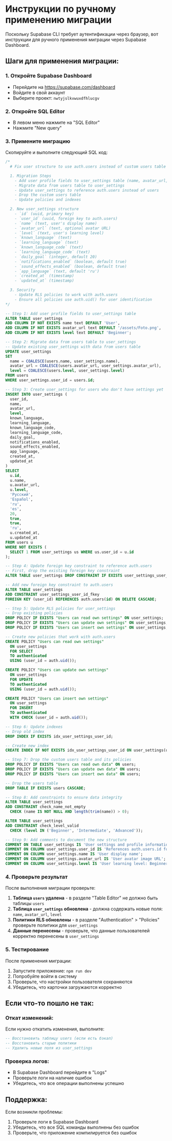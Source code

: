 # Инструкции по ручному применению миграции

Поскольку Supabase CLI требует аутентификации через браузер, вот инструкции для ручного применения миграции через Supabase Dashboard.

## Шаги для применения миграции:

### 1. Откройте Supabase Dashboard
- Перейдите на https://supabase.com/dashboard
- Войдите в свой аккаунт
- Выберите проект: `nwtyjslkvwuxdfhlucgv`

### 2. Откройте SQL Editor
- В левом меню нажмите на "SQL Editor"
- Нажмите "New query"

### 3. Примените миграцию
Скопируйте и выполните следующий SQL код:

```sql
/*
  # Fix user structure to use auth.users instead of custom users table

  1. Migration Steps
    - Add user profile fields to user_settings table (name, avatar_url, level)
    - Migrate data from users table to user_settings
    - Update user_settings to reference auth.users instead of users
    - Drop the custom users table
    - Update policies and indexes

  2. New user_settings structure
    - `id` (uuid, primary key)
    - `user_id` (uuid, foreign key to auth.users)
    - `name` (text, user's display name)
    - `avatar_url` (text, optional avatar URL)
    - `level` (text, user's learning level)
    - `known_language` (text)
    - `learning_language` (text)
    - `known_language_code` (text)
    - `learning_language_code` (text)
    - `daily_goal` (integer, default 20)
    - `notifications_enabled` (boolean, default true)
    - `sound_effects_enabled` (boolean, default true)
    - `app_language` (text, default 'ru')
    - `created_at` (timestamp)
    - `updated_at` (timestamp)

  3. Security
    - Update RLS policies to work with auth.users
    - Ensure all policies use auth.uid() for user identification
*/

-- Step 1: Add user profile fields to user_settings table
ALTER TABLE user_settings 
ADD COLUMN IF NOT EXISTS name text DEFAULT 'User',
ADD COLUMN IF NOT EXISTS avatar_url text DEFAULT '/assets/Foto.png',
ADD COLUMN IF NOT EXISTS level text DEFAULT 'Beginner';

-- Step 2: Migrate data from users table to user_settings
-- Update existing user_settings with data from users table
UPDATE user_settings 
SET 
  name = COALESCE(users.name, user_settings.name),
  avatar_url = COALESCE(users.avatar_url, user_settings.avatar_url),
  level = COALESCE(users.level, user_settings.level)
FROM users 
WHERE user_settings.user_id = users.id;

-- Step 3: Create user_settings for users who don't have settings yet
INSERT INTO user_settings (
  user_id,
  name,
  avatar_url,
  level,
  known_language,
  learning_language,
  known_language_code,
  learning_language_code,
  daily_goal,
  notifications_enabled,
  sound_effects_enabled,
  app_language,
  created_at,
  updated_at
)
SELECT 
  u.id,
  u.name,
  u.avatar_url,
  u.level,
  'Русский',
  'Español',
  'ru',
  'es',
  20,
  true,
  true,
  'ru',
  u.created_at,
  u.updated_at
FROM users u
WHERE NOT EXISTS (
  SELECT 1 FROM user_settings us WHERE us.user_id = u.id
);

-- Step 4: Update foreign key constraint to reference auth.users
-- First, drop the existing foreign key constraint
ALTER TABLE user_settings DROP CONSTRAINT IF EXISTS user_settings_user_id_fkey;

-- Add new foreign key constraint to auth.users
ALTER TABLE user_settings 
ADD CONSTRAINT user_settings_user_id_fkey 
FOREIGN KEY (user_id) REFERENCES auth.users(id) ON DELETE CASCADE;

-- Step 5: Update RLS policies for user_settings
-- Drop existing policies
DROP POLICY IF EXISTS "Users can read own settings" ON user_settings;
DROP POLICY IF EXISTS "Users can update own settings" ON user_settings;
DROP POLICY IF EXISTS "Users can insert own settings" ON user_settings;

-- Create new policies that work with auth.users
CREATE POLICY "Users can read own settings"
  ON user_settings
  FOR SELECT
  TO authenticated
  USING (user_id = auth.uid());

CREATE POLICY "Users can update own settings"
  ON user_settings
  FOR UPDATE
  TO authenticated
  USING (user_id = auth.uid());

CREATE POLICY "Users can insert own settings"
  ON user_settings
  FOR INSERT
  TO authenticated
  WITH CHECK (user_id = auth.uid());

-- Step 6: Update indexes
-- Drop old index
DROP INDEX IF EXISTS idx_user_settings_user_id;

-- Create new index
CREATE INDEX IF NOT EXISTS idx_user_settings_user_id ON user_settings(user_id);

-- Step 7: Drop the custom users table and its policies
DROP POLICY IF EXISTS "Users can read own data" ON users;
DROP POLICY IF EXISTS "Users can update own data" ON users;
DROP POLICY IF EXISTS "Users can insert own data" ON users;

-- Drop the users table
DROP TABLE IF EXISTS users CASCADE;

-- Step 8: Add constraints to ensure data integrity
ALTER TABLE user_settings 
ADD CONSTRAINT check_name_not_empty 
  CHECK (name IS NOT NULL AND length(trim(name)) > 0);

ALTER TABLE user_settings 
ADD CONSTRAINT check_level_valid 
  CHECK (level IN ('Beginner', 'Intermediate', 'Advanced'));

-- Step 9: Add comments to document the new structure
COMMENT ON TABLE user_settings IS 'User settings and profile information linked to auth.users';
COMMENT ON COLUMN user_settings.user_id IS 'References auth.users.id for authentication';
COMMENT ON COLUMN user_settings.name IS 'User display name';
COMMENT ON COLUMN user_settings.avatar_url IS 'User avatar image URL';
COMMENT ON COLUMN user_settings.level IS 'User learning level: Beginner, Intermediate, Advanced';
```

### 4. Проверьте результат
После выполнения миграции проверьте:

1. **Таблица `users` удалена** - в разделе "Table Editor" не должно быть таблицы `users`
2. **Таблица `user_settings` обновлена** - должна содержать новые поля: `name`, `avatar_url`, `level`
3. **Политики RLS обновлены** - в разделе "Authentication" > "Policies" проверьте политики для `user_settings`
4. **Данные перенесены** - проверьте, что данные пользователей корректно перенесены в `user_settings`

### 5. Тестирование
После применения миграции:
1. Запустите приложение: `npm run dev`
2. Попробуйте войти в систему
3. Проверьте, что настройки пользователя сохраняются
4. Убедитесь, что карточки загружаются корректно

## Если что-то пошло не так:

### Откат изменений:
Если нужно откатить изменения, выполните:

```sql
-- Восстановить таблицу users (если есть бэкап)
-- Восстановить старые политики
-- Удалить новые поля из user_settings
```

### Проверка логов:
- В Supabase Dashboard перейдите в "Logs"
- Проверьте логи на наличие ошибок
- Убедитесь, что все операции выполнены успешно

## Поддержка:
Если возникли проблемы:
1. Проверьте логи в Supabase Dashboard
2. Убедитесь, что все SQL команды выполнены без ошибок
3. Проверьте, что приложение компилируется без ошибок























